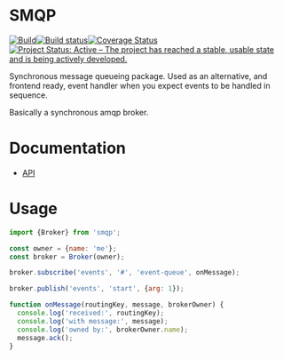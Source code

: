 SMQP
====

[![Build](https://github.com/paed01/smqp/actions/workflows/build.yaml/badge.svg)](https://github.com/paed01/smqp/actions/workflows/build.yaml)[![Build status](https://ci.appveyor.com/api/projects/status/8dy3yrde5pe8mk6m/branch/default?svg=true)](https://ci.appveyor.com/project/paed01/smqp/branch/default)[![Coverage Status](https://coveralls.io/repos/github/paed01/smqp/badge.svg?branch=default)](https://coveralls.io/github/paed01/smqp?branch=default)[![Project Status: Active – The project has reached a stable, usable state and is being actively developed.](https://www.repostatus.org/badges/latest/active.svg)](https://www.repostatus.org/#active)

Synchronous message queueing package. Used as an alternative, and frontend ready, event handler when you expect events to be handled in sequence.

Basically a synchronous amqp broker.

# Documentation
- [API](/API.md)

# Usage

```javascript
import {Broker} from 'smqp';

const owner = {name: 'me'};
const broker = Broker(owner);

broker.subscribe('events', '#', 'event-queue', onMessage);

broker.publish('events', 'start', {arg: 1});

function onMessage(routingKey, message, brokerOwner) {
  console.log('received:', routingKey);
  console.log('with message:', message);
  console.log('owned by:', brokerOwner.name);
  message.ack();
}
